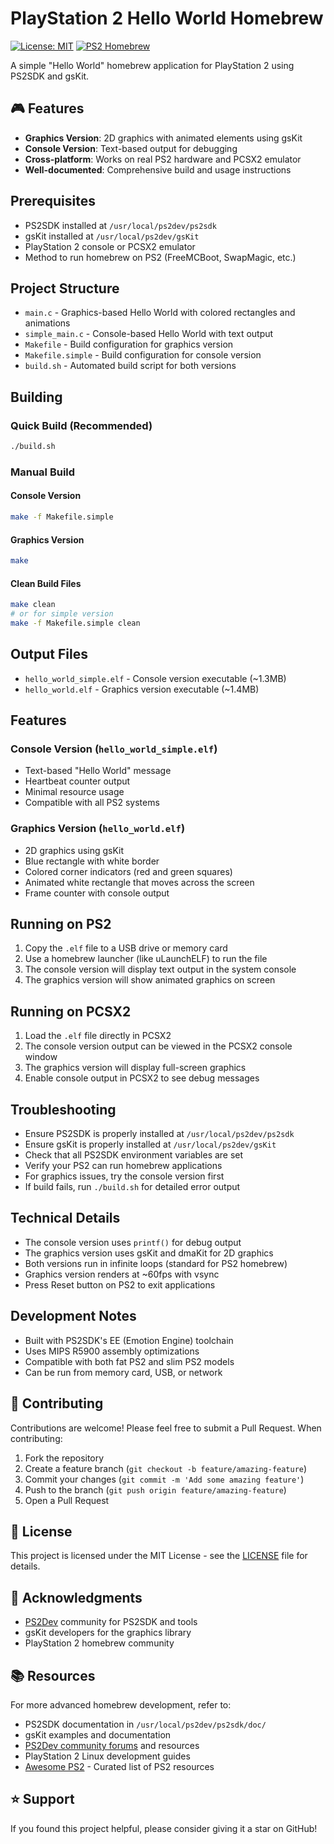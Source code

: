 # PlayStation 2 Hello World Homebrew

[![License: MIT](https://img.shields.io/badge/License-MIT-yellow.svg)](https://opensource.org/licenses/MIT)
[![PS2 Homebrew](https://img.shields.io/badge/PS2-Homebrew-blue.svg)](https://github.com/ps2dev)

A simple "Hello World" homebrew application for PlayStation 2 using PS2SDK and gsKit.

## 🎮 Features

- **Graphics Version**: 2D graphics with animated elements using gsKit
- **Console Version**: Text-based output for debugging
- **Cross-platform**: Works on real PS2 hardware and PCSX2 emulator
- **Well-documented**: Comprehensive build and usage instructions

## Prerequisites

- PS2SDK installed at `/usr/local/ps2dev/ps2sdk`
- gsKit installed at `/usr/local/ps2dev/gsKit`
- PlayStation 2 console or PCSX2 emulator
- Method to run homebrew on PS2 (FreeMCBoot, SwapMagic, etc.)

## Project Structure

- `main.c` - Graphics-based Hello World with colored rectangles and animations
- `simple_main.c` - Console-based Hello World with text output
- `Makefile` - Build configuration for graphics version
- `Makefile.simple` - Build configuration for console version
- `build.sh` - Automated build script for both versions

## Building

### Quick Build (Recommended)
```bash
./build.sh
```

### Manual Build

#### Console Version
```bash
make -f Makefile.simple
```

#### Graphics Version
```bash
make
```

#### Clean Build Files
```bash
make clean
# or for simple version
make -f Makefile.simple clean
```

## Output Files

- `hello_world_simple.elf` - Console version executable (~1.3MB)
- `hello_world.elf` - Graphics version executable (~1.4MB)

## Features

### Console Version (`hello_world_simple.elf`)
- Text-based "Hello World" message
- Heartbeat counter output
- Minimal resource usage
- Compatible with all PS2 systems

### Graphics Version (`hello_world.elf`)
- 2D graphics using gsKit
- Blue rectangle with white border
- Colored corner indicators (red and green squares)
- Animated white rectangle that moves across the screen
- Frame counter with console output

## Running on PS2

1. Copy the `.elf` file to a USB drive or memory card
2. Use a homebrew launcher (like uLaunchELF) to run the file
3. The console version will display text output in the system console
4. The graphics version will show animated graphics on screen

## Running on PCSX2

1. Load the `.elf` file directly in PCSX2
2. The console version output can be viewed in the PCSX2 console window
3. The graphics version will display full-screen graphics
4. Enable console output in PCSX2 to see debug messages

## Troubleshooting

- Ensure PS2SDK is properly installed at `/usr/local/ps2dev/ps2sdk`
- Ensure gsKit is properly installed at `/usr/local/ps2dev/gsKit`
- Check that all PS2SDK environment variables are set
- Verify your PS2 can run homebrew applications
- For graphics issues, try the console version first
- If build fails, run `./build.sh` for detailed error output

## Technical Details

- The console version uses `printf()` for debug output
- The graphics version uses gsKit and dmaKit for 2D graphics
- Both versions run in infinite loops (standard for PS2 homebrew)
- Graphics version renders at ~60fps with vsync
- Press Reset button on PS2 to exit applications

## Development Notes

- Built with PS2SDK's EE (Emotion Engine) toolchain
- Uses MIPS R5900 assembly optimizations
- Compatible with both fat PS2 and slim PS2 models
- Can be run from memory card, USB, or network

## 🤝 Contributing

Contributions are welcome! Please feel free to submit a Pull Request. When contributing:

1. Fork the repository
2. Create a feature branch (`git checkout -b feature/amazing-feature`)
3. Commit your changes (`git commit -m 'Add some amazing feature'`)
4. Push to the branch (`git push origin feature/amazing-feature`)
5. Open a Pull Request

## 📄 License

This project is licensed under the MIT License - see the [LICENSE](LICENSE) file for details.

## 🙏 Acknowledgments

- [PS2Dev](https://github.com/ps2dev) community for PS2SDK and tools
- gsKit developers for the graphics library
- PlayStation 2 homebrew community

## 📚 Resources

For more advanced homebrew development, refer to:
- PS2SDK documentation in `/usr/local/ps2dev/ps2sdk/doc/`
- gsKit examples and documentation
- [PS2Dev community forums](https://ps2-home.com/) and resources
- PlayStation 2 Linux development guides
- [Awesome PS2](https://github.com/terremoth/awesome-playstation-2) - Curated list of PS2 resources

## ⭐ Support

If you found this project helpful, please consider giving it a star on GitHub!